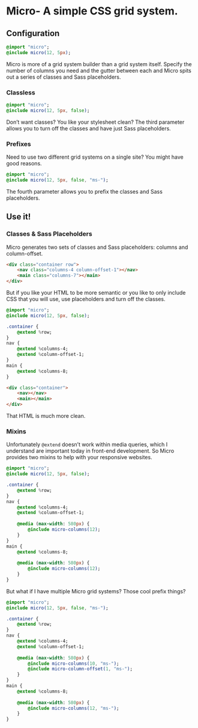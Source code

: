 # Micro- A simple CSS grid system.

## Configuration

```sass
@import "micro";
@include micro(12, 5px);
```

Micro is more of a grid system builder than a grid system itself. Specify the number of columns you need and the gutter between each and Micro spits out a series of classes and Sass placeholders.

### Classless

```sass
@import "micro";
@include micro(12, 5px, false);
```

Don’t want classes? You like your stylesheet clean? The third parameter allows you to turn off the classes and have just Sass placeholders.

### Prefixes

Need to use two different grid systems on a single site? You might have good reasons.

```sass
@import "micro";
@include micro(12, 5px, false, "ms-");
```

The fourth parameter allows you to prefix the classes and Sass placeholders.

## Use it!

### Classes & Sass Placeholders

Micro generates two sets of classes and Sass placeholders: columns and column-offset.

```html
<div class="container row">
	<nav class="columns-4 column-offset-1"></nav>
	<main class="columns-7"></main>
</div>
```

But if you like your HTML to be more semantic or you like to only include CSS that you will use, use placeholders and turn off the classes.

```sass
@import "micro";
@include micro(12, 5px, false);

.container {
	@extend %row;
}
nav {
	@extend %columns-4;
	@extend %column-offset-1;
}
main {
	@extend %columns-8;
}
```

```html
<div class="container">
	<nav></nav>
	<main></main>
</div>
```

That HTML is much more clean.

### Mixins

Unfortunately `@extend` doesn’t work within media queries, which I understand are important today in front-end development. So Micro provides two mixins to help with your responsive websites.

```sass
@import "micro";
@include micro(12, 5px, false);

.container {
	@extend %row;
}
nav {
	@extend %columns-4;
	@extend %column-offset-1;
	
	@media (max-width: 580px) {
		@include micro-columns(12);
	}
}
main {
	@extend %columns-8;
	
	@media (max-width: 580px) {
		@include micro-columns(12);
	}
}
```

But what if I have multiple Micro grid systems? Those cool prefix things?

```sass
@import "micro";
@include micro(12, 5px, false, "ms-");

.container {
	@extend %row;
}
nav {
	@extend %columns-4;
	@extend %column-offset-1;
	
	@media (max-width: 580px) {
		@include micro-columns(10, "ms-");
		@include micro-column-offset(1, "ms-");
	}
}
main {
	@extend %columns-8;
	
	@media (max-width: 580px) {
		@include micro-columns(12, "ms-");
	}
}
```